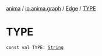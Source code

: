 [anima](../../index.md) / [io.anima.graph](../index.md) / [Edge](index.md) / [TYPE](./-t-y-p-e.md)

# TYPE

`const val TYPE: `[`String`](https://kotlinlang.org/api/latest/jvm/stdlib/kotlin/-string/index.html)